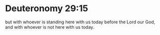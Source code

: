 # Deuteronomy 29:15

but with whoever is standing here with us today before the Lord our God, and with whoever is not here with us today.
